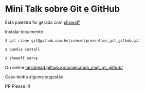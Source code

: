 # Mini Talk sobre Git e GitHub

Esta palestra foi gerada com [showoff](https://github.com/puppetlabs/showoff/)

Instalar localmente

```bash
$ git clone git@github.com:heliohead/presention_git_github.git
```

```bash
$ bundle install
```

```bash
$ showoff serve
```
Ou online [heliohead.github.io/comecando_com_git_github/](http://heliohead.github.io/comecando_com_git_github/)

Caso tenha alguma sugestão

PR Please !!!
